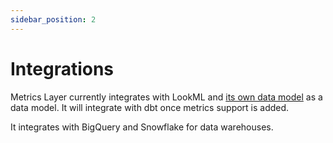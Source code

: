 ```yaml
---
sidebar_position: 2
---
```


# Integrations

Metrics Layer currently integrates with LookML and [its own data model](../5_data_model/1_data_model.md) as a data model. It will integrate with dbt once metrics support is added.

It integrates with BigQuery and Snowflake for data warehouses.

